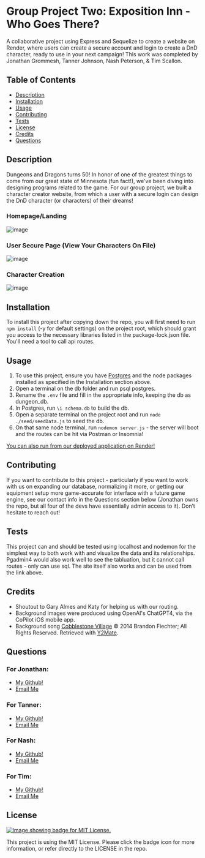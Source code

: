 # Group Project Two: Exposition Inn - Who Goes There?
A collaborative project using Express and Sequelize to create a website on Render, where users can create a secure account and login to create a DnD character, ready to use in your next campaign! This work was completed by Jonathan Grommesh, Tanner Johnson, Nash Peterson, &amp; Tim Scallon.

  ## Table of Contents
  - [Description](#description)
  - [Installation](#installation)
  - [Usage](#usage)
  - [Contributing](#contributing)
  - [Tests](#tests)
  - [License](#license)
  - [Credits](#credits)
  - [Questions](#questions)

  ## Description
  Dungeons and Dragons turns 50! In honor of one of the greatest things to come from our great state of Minnesota (fun fact!), we've been diving into designing programs related to the game. For our group project, we built a character creator website, from which a user with a secure login can design the DnD character (or characters) of their dreams!
  ### Homepage/Landing
  ![image](./assets/war-mockup.png)
  ### User Secure Page (View Your Characters On File)
  ![image](./assets/war-mockup.png)
  ### Character Creation
  ![image](./assets/war-mockup.png)

  ## Installation
  To install this project after copying down the repo, you will first need to run `npm install` (-y for default settings) on the project root, which should grant you access to the necessary libraries listed in the package-lock.json file. You'll need a tool to call api routes.

  ## Usage
  1. To use this project, ensure you have [Postgres](https://www.postgresql.org/download/) and the node packages installed as specified in the Installation section above.
  2. Open a terminal on the db folder and run psql postgres.
  3. Rename the `.env` file and fill in the appropriate info, keeping the db as dungeon_db.
  3. In Postgres, run `\i schema.db` to build the db.
  4. Open a separate terminal on the project root and run `node ./seed/seedData.js` to seed the db.
  5. On that same node terminal, run `nodemon server.js` - the server will boot and the routes can be hit via Postman or Insomnia!

  [You can also run from our deployed application on Render!](https://exposition-inn.onrender.com/)

  ## Contributing
  If you want to contribute to this project - particularly if you want to work with us on expanding our database, normalizing it more, or getting our equipment setup more game-accurate for interface with a future game engine, see our contact info in the Questions section below (Jonathan owns the repo, but all four of the devs have essentially admin access to it). Don’t hesitate to reach out!

  ## Tests
  This project can and should be tested using localhost and nodemon for the simplest way to both work with and visualize the data and its relationships. Pgadmin4 would also work well to see the tabluation, but it cannot call routes - only can use sql. The site itself also works and can be used from the link above.
  
  ## Credits
  - Shoutout to Gary Almes and Katy for helping us with our routing.
  - Background images were produced using OpenAI's ChatGPT4, via the CoPilot iOS mobile app.
  - Background song [Cobblestone Village](https://www.youtube.com/watch?v=jZ7a1yPaJh0) © 2014 Brandon Fiechter; All Rights Reserved. Retrieved with [Y2Mate](https://en.y2mate.is/v84/youtube-to-mp3.html).

  ## Questions
  ### For Jonathan:
  - [My Github!](https://github.com/JonGrom)
  - [Email Me](mailto:grommeshjonathan@gmail.com?subject=Hello!)
  ### For Tanner:
  - [My Github!](https://github.com/tjjohnson76)
  - [Email Me](mailto:tannerjohnson08@gmail.com?subject=Hello!)
  ### For Nash:
  - [My Github!](https://github.com/TeutonicTed)
  - [Email Me](mailto:npeters021@gmail.com?subject=Hello!)
  ### For Tim:
  - [My Github!](https://www.github.com/floatingpoint-exaflop)
  - [Email Me](mailto:timscallon1@gmail.com?subject=Hello!)

  ## License
  [![Image showing badge for MIT License.](https://img.shields.io/badge/License-MIT_License-blue)](https://mit-license.org/)
  
  This project is using the MIT License. Please click the badge icon for more information, or refer directly to the LICENSE in the repo.